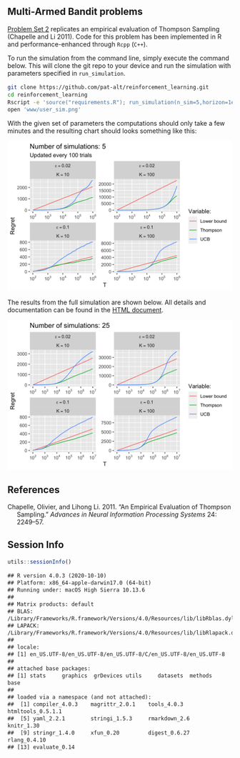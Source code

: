 
## Multi-Armed Bandit problems

[Problem Set 2](ps2_answers.html) replicates an empirical evaluation of
Thompson Sampling (Chapelle and Li 2011). Code for this problem has been
implemented in R and performance-enhanced through `Rcpp` (`C++`).

To run the simulation from the command line, simply execute the command
below. This will clone the git repo to your device and run the
simulation with parameters specified in `run_simulation`.

``` bash
git clone https://github.com/pat-alt/reinforcement_learning.git
cd reinforcement_learning
Rscript -e 'source("requirements.R"); run_simulation(n_sim=5,horizon=1e6,update_every = 100)'  
open 'www/user_sim.png'
```

With the given set of parameters the computations should only take a few
minutes and the resulting chart should looks something like this:

![](www/user_sim.png)

The results from the full simulation are shown below. All details and
documentation can be found in the [HTML document](ps2_answers.html).

![](www/ps1_sim.png)

## References

<div id="refs" class="references csl-bib-body hanging-indent">

<div id="ref-chapelle2011empirical" class="csl-entry">

Chapelle, Olivier, and Lihong Li. 2011. “An Empirical Evaluation of
Thompson Sampling.” *Advances in Neural Information Processing Systems*
24: 2249–57.

</div>

</div>

## Session Info

``` r
utils::sessionInfo()
```

    ## R version 4.0.3 (2020-10-10)
    ## Platform: x86_64-apple-darwin17.0 (64-bit)
    ## Running under: macOS High Sierra 10.13.6
    ## 
    ## Matrix products: default
    ## BLAS:   /Library/Frameworks/R.framework/Versions/4.0/Resources/lib/libRblas.dylib
    ## LAPACK: /Library/Frameworks/R.framework/Versions/4.0/Resources/lib/libRlapack.dylib
    ## 
    ## locale:
    ## [1] en_US.UTF-8/en_US.UTF-8/en_US.UTF-8/C/en_US.UTF-8/en_US.UTF-8
    ## 
    ## attached base packages:
    ## [1] stats     graphics  grDevices utils     datasets  methods   base     
    ## 
    ## loaded via a namespace (and not attached):
    ##  [1] compiler_4.0.3    magrittr_2.0.1    tools_4.0.3       htmltools_0.5.1.1
    ##  [5] yaml_2.2.1        stringi_1.5.3     rmarkdown_2.6     knitr_1.30       
    ##  [9] stringr_1.4.0     xfun_0.20         digest_0.6.27     rlang_0.4.10     
    ## [13] evaluate_0.14
